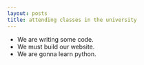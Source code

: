 ```yaml
---
layout: posts
title: attending classes in the university 
---
```


- We are writing some code.
- We must build our website.
- We  are gonna learn python. 